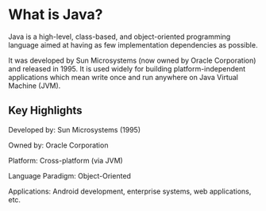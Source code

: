  # What is Java? 

Java is a high-level, class-based, and object-oriented programming language aimed at having as few implementation dependencies as possible.

It was developed by Sun Microsystems (now owned by Oracle Corporation) and released in 1995. It is used widely for building platform-independent applications which mean write once and run anywhere on Java Virtual Machine (JVM).

## Key Highlights
Developed by: Sun Microsystems (1995)

Owned by: Oracle Corporation

Platform: Cross-platform (via JVM)

Language Paradigm: Object-Oriented

Applications: Android development, enterprise systems, web applications, etc.
